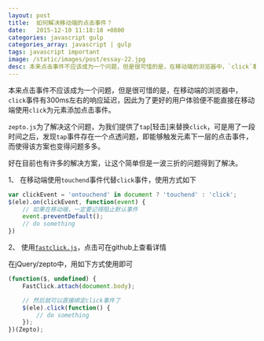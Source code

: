 ```yaml
---
layout: post
title:  如何解决移动端的点击事件？
date:   2015-12-10 11:18:18 +0800
categories: javascript gulp
categories_array: javascript | gulp
tags: javascript important
image: /static/images/post/essay-22.jpg
desc: 本来点击事件不应该成为一个问题，但是很可惜的是，在移动端的浏览器中，`click`事件有300ms左右的响应延迟，因此为了更好的用户体验便不能直接在移动端使用`click`为元素添加点击...
---
```


本来点击事件不应该成为一个问题，但是很可惜的是，在移动端的浏览器中，`click`事件有300ms左右的响应延迟，因此为了更好的用户体验便不能直接在移动端使用`click`为元素添加点击事件。

`zepto.js`为了解决这个问题，为我们提供了`tap`[轻击]来替换`click`，可是用了一段时间之后，发现`tap`事件存在一个点透问题，即能够触发元素下一层的点击事件，而使得该方案也变得问题多多。

好在目前也有许多的解决方案，让这个简单但是一波三折的问题得到了解决。

1、 在移动端使用`touchend`事件代替`click`事件，使用方式如下  

```js
var clickEvent = 'ontouchend' in document ? 'touchend' : 'click';
$(ele).on(clickEvent, function(event) {
    // 如果在移动端，一定要记得阻止默认事件
    event.preventDefault();
    // do something
})
```


2、 使用[`fastclick.js`](https://github.com/ftlabs/fastclick)，点击可在github上查看详情  

在jQuery/zepto中，用如下方式使用即可  

```js
(function($, undefined) {
    FastClick.attach(document.body);

    // 然后就可以直接绑定click事件了
    $(ele).click(function() {
        // do something
    });
})(Zepto);
```
